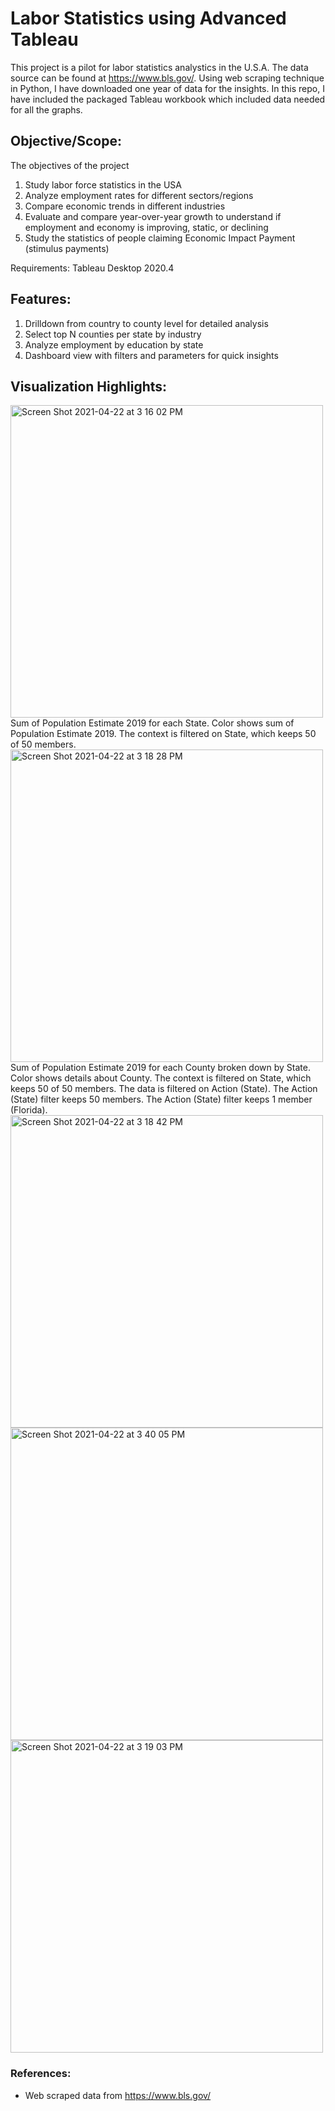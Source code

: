 

# Labor Statistics using Advanced Tableau

This project is a pilot for labor statistics analystics in the U.S.A. The data source can be found at https://www.bls.gov/. Using web scraping technique in Python, I have downloaded one year of data for the insights. In this repo, I have included the packaged Tableau workbook which included data needed for all the graphs. 

## Objective/Scope: 
The objectives of the project
1. Study labor force statistics in the USA
2. Analyze employment rates for different sectors/regions
3. Compare economic trends in different industries
4. Evaluate and compare year-over-year growth to understand if 
employment and economy is improving, static, or declining
5. Study the statistics of people claiming Economic Impact Payment 
(stimulus payments)

Requirements: Tableau Desktop 2020.4
## Features:

1. Drilldown from country to county level for detailed analysis
2. Select top N counties per state by industry
3. Analyze employment by education by state
4. Dashboard view with filters and parameters for quick insights

## Visualization Highlights:

<img width="500" alt="Screen Shot 2021-04-22 at 3 16 02 PM" src="https://user-images.githubusercontent.com/60490190/115772894-a803e880-a37d-11eb-8f42-30a9166d16e5.png">
Sum of Population Estimate 2019 for each State.  Color shows sum of Population Estimate 2019. The context is filtered on State, which keeps 50 of 50 members.

<img width="500" alt="Screen Shot 2021-04-22 at 3 18 28 PM" src="https://user-images.githubusercontent.com/60490190/115773416-4728e000-a37e-11eb-9a13-32cde73f71c3.png">
Sum of Population Estimate 2019 for each County broken down by State.  Color shows details about County. The context is filtered on State, which keeps 50 of 50 members. The data is filtered on Action (State). The Action (State) filter keeps 50 members. The Action (State) filter keeps 1 member (Florida).

<img width="500" alt="Screen Shot 2021-04-22 at 3 18 42 PM" src="https://user-images.githubusercontent.com/60490190/115773415-4728e000-a37e-11eb-917a-99a96315fcc7.png">

<img width="500" alt="Screen Shot 2021-04-22 at 3 40 05 PM" src="https://user-images.githubusercontent.com/60490190/115775542-041c3c00-a381-11eb-8884-4614cf3e692f.png">

<img width="500" alt="Screen Shot 2021-04-22 at 3 19 03 PM" src="https://user-images.githubusercontent.com/60490190/115773251-15177e00-a37e-11eb-9078-f91c7a60a508.png">


### References:
- Web scraped data from https://www.bls.gov/
